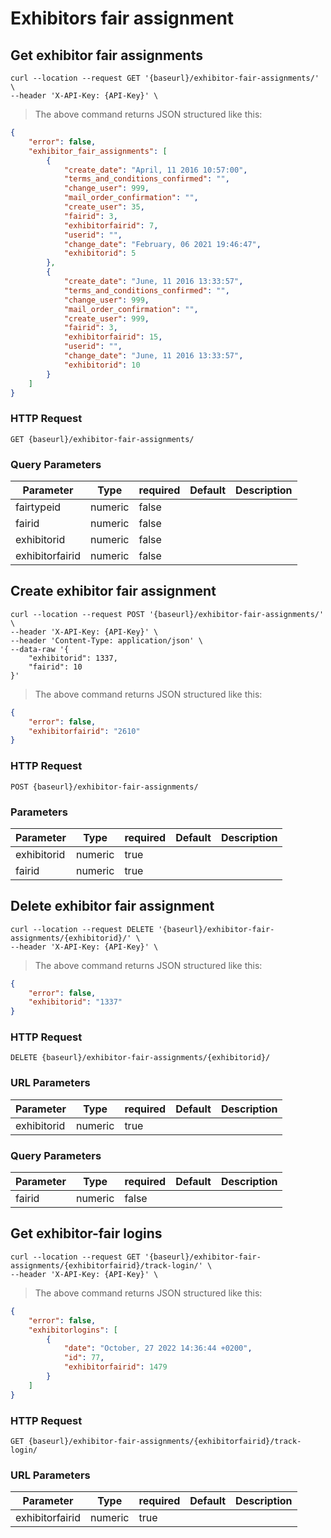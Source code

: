 # Exhibitors fair assignment
## Get exhibitor fair assignments

```shell
curl --location --request GET '{baseurl}/exhibitor-fair-assignments/' \
--header 'X-API-Key: {API-Key}' \
```

> The above command returns JSON structured like this:

```json
{
    "error": false,
    "exhibitor_fair_assignments": [
        {
            "create_date": "April, 11 2016 10:57:00",
            "terms_and_conditions_confirmed": "",
            "change_user": 999,
            "mail_order_confirmation": "",
            "create_user": 35,
            "fairid": 3,
            "exhibitorfairid": 7,
            "userid": "",
            "change_date": "February, 06 2021 19:46:47",
            "exhibitorid": 5
        },
        {
            "create_date": "June, 11 2016 13:33:57",
            "terms_and_conditions_confirmed": "",
            "change_user": 999,
            "mail_order_confirmation": "",
            "create_user": 999,
            "fairid": 3,
            "exhibitorfairid": 15,
            "userid": "",
            "change_date": "June, 11 2016 13:33:57",
            "exhibitorid": 10
        }
    ]
}
```

### HTTP Request

`GET {baseurl}/exhibitor-fair-assignments/`

### Query Parameters

Parameter | Type | required | Default | Description
--------- | ---- | -------- | ------- | -----------
fairtypeid | numeric | false | |
fairid | numeric | false | |
exhibitorid | numeric | false | |
exhibitorfairid | numeric | false | |

## Create exhibitor fair assignment

```shell
curl --location --request POST '{baseurl}/exhibitor-fair-assignments/' \
--header 'X-API-Key: {API-Key}' \
--header 'Content-Type: application/json' \
--data-raw '{
    "exhibitorid": 1337,
    "fairid": 10
}'
```

> The above command returns JSON structured like this:

```json
{
    "error": false,
    "exhibitorfairid": "2610"
}
```

### HTTP Request

`POST {baseurl}/exhibitor-fair-assignments/`

### Parameters

Parameter | Type | required | Default | Description
--------- | ---- | -------- | ------- | -----------
exhibitorid | numeric | true | |
fairid | numeric | true | |

## Delete exhibitor fair assignment

```shell
curl --location --request DELETE '{baseurl}/exhibitor-fair-assignments/{exhibitorid}/' \
--header 'X-API-Key: {API-Key}' \
```

> The above command returns JSON structured like this:

```json
{
    "error": false,
    "exhibitorid": "1337"
}
```

### HTTP Request

`DELETE {baseurl}/exhibitor-fair-assignments/{exhibitorid}/`

### URL Parameters

Parameter | Type | required | Default | Description
--------- | ---- | -------- | ------- | -----------
exhibitorid | numeric | true | |

### Query Parameters

Parameter | Type | required | Default | Description
--------- | ---- | -------- | ------- | -----------
fairid | numeric | false | |


## Get exhibitor-fair logins

```shell
curl --location --request GET '{baseurl}/exhibitor-fair-assignments/{exhibitorfairid}/track-login/' \
--header 'X-API-Key: {API-Key}' \
```

> The above command returns JSON structured like this:

```json
{
    "error": false,
    "exhibitorlogins": [
        {
            "date": "October, 27 2022 14:36:44 +0200",
            "id": 77,
            "exhibitorfairid": 1479
        }
    ]
}
```

### HTTP Request

`GET {baseurl}/exhibitor-fair-assignments/{exhibitorfairid}/track-login/`

### URL Parameters

Parameter | Type | required | Default | Description
--------- | ---- | -------- | ------- | -----------
exhibitorfairid | numeric | true | |